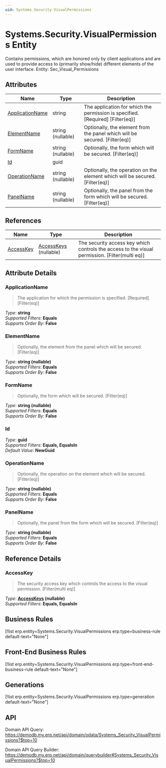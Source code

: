 ```yaml
---
uid: Systems.Security.VisualPermissions
---
```

# Systems.Security.VisualPermissions Entity

Contains permissions, which are honored only by client applications and are used to provide access to (primarily show/hide) different elements of the user interface. Entity: Sec_Visual_Permissions

## Attributes

| Name | Type | Description |
| ---- | ---- | --- |
| [ApplicationName](Systems.Security.VisualPermissions.md#applicationname) | string | The application for which the permission is specified. [Required] [Filter(eq)] 
| [ElementName](Systems.Security.VisualPermissions.md#elementname) | string (nullable) | Optionally, the element from the panel which will be secured. [Filter(eq)] 
| [FormName](Systems.Security.VisualPermissions.md#formname) | string (nullable) | Optionally, the form which will be secured. [Filter(eq)] 
| [Id](Systems.Security.VisualPermissions.md#id) | guid |  
| [OperationName](Systems.Security.VisualPermissions.md#operationname) | string (nullable) | Optionally, the operation on the element which will be secured. [Filter(eq)] 
| [PanelName](Systems.Security.VisualPermissions.md#panelname) | string (nullable) | Optionally, the panel from the form which will be secured. [Filter(eq)] 

## References

| Name | Type | Description |
| ---- | ---- | --- |
| [AccessKey](Systems.Security.VisualPermissions.md#accesskey) | [AccessKeys](Systems.Security.AccessKeys.md) (nullable) | The security access key which controls the access to the visual permission. [Filter(multi eq)] |


## Attribute Details

### ApplicationName

> The application for which the permission is specified. [Required] [Filter(eq)]

_Type_: **string**  
_Supported Filters_: **Equals**  
_Supports Order By_: **False**  

### ElementName

> Optionally, the element from the panel which will be secured. [Filter(eq)]

_Type_: **string (nullable)**  
_Supported Filters_: **Equals**  
_Supports Order By_: **False**  

### FormName

> Optionally, the form which will be secured. [Filter(eq)]

_Type_: **string (nullable)**  
_Supported Filters_: **Equals**  
_Supports Order By_: **False**  

### Id

_Type_: **guid**  
_Supported Filters_: **Equals, EqualsIn**  
_Default Value_: **NewGuid**  

### OperationName

> Optionally, the operation on the element which will be secured. [Filter(eq)]

_Type_: **string (nullable)**  
_Supported Filters_: **Equals**  
_Supports Order By_: **False**  

### PanelName

> Optionally, the panel from the form which will be secured. [Filter(eq)]

_Type_: **string (nullable)**  
_Supported Filters_: **Equals**  
_Supports Order By_: **False**  


## Reference Details

### AccessKey

> The security access key which controls the access to the visual permission. [Filter(multi eq)]

_Type_: **[AccessKeys](Systems.Security.AccessKeys.md) (nullable)**  
_Supported Filters_: **Equals, EqualsIn**  



## Business Rules

[!list erp.entity=Systems.Security.VisualPermissions erp.type=business-rule default-text="None"]

## Front-End Business Rules

[!list erp.entity=Systems.Security.VisualPermissions erp.type=front-end-business-rule default-text="None"]

## Generations

[!list erp.entity=Systems.Security.VisualPermissions erp.type=generation default-text="None"]

## API

Domain API Query:
<https://demodb.my.erp.net/api/domain/odata/Systems_Security_VisualPermissions?$top=10>

Domain API Query Builder:
<https://demodb.my.erp.net/api/domain/querybuilder#Systems_Security_VisualPermissions?$top=10>

